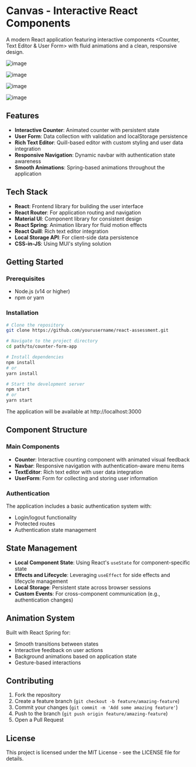 # Canvas - Interactive React Components

A modern React application featuring interactive components <Counter, Text Editor & User Form> with fluid animations and a clean, responsive design.

![image](https://github.com/user-attachments/assets/b7859ab5-d71e-4b36-9060-85b550f126e0)

![image](https://github.com/user-attachments/assets/25400a24-7ad1-4868-9989-16560bb20af6)

![image](https://github.com/user-attachments/assets/5c3b40c8-00f4-4478-aa05-9fe7979df4a3)

![image](https://github.com/user-attachments/assets/a671bbcf-1aae-4667-8a7e-a0f469d5fd00)





## Features

- **Interactive Counter**: Animated counter with persistent state
- **User Form**: Data collection with validation and localStorage persistence
- **Rich Text Editor**: Quill-based editor with custom styling and user data integration
- **Responsive Navigation**: Dynamic navbar with authentication state awareness
- **Smooth Animations**: Spring-based animations throughout the application

## Tech Stack

- **React**: Frontend library for building the user interface
- **React Router**: For application routing and navigation
- **Material UI**: Component library for consistent design
- **React Spring**: Animation library for fluid motion effects
- **React Quill**: Rich text editor integration
- **Local Storage API**: For client-side data persistence
- **CSS-in-JS**: Using MUI's styling solution

## Getting Started

### Prerequisites

- Node.js (v14 or higher)
- npm or yarn

### Installation

```bash
# Clone the repository
git clone https://github.com/yourusername/react-assessment.git

# Navigate to the project directory
cd path/to/counter-form-app

# Install dependencies
npm install
# or
yarn install

# Start the development server
npm start
# or
yarn start
```

The application will be available at http://localhost:3000

## Component Structure

### Main Components

- **Counter**: Interactive counting component with animated visual feedback
- **Navbar**: Responsive navigation with authentication-aware menu items
- **TextEditor**: Rich text editor with user data integration
- **UserForm**: Form for collecting and storing user information

### Authentication

The application includes a basic authentication system with:
- Login/logout functionality
- Protected routes
- Authentication state management

## State Management

- **Local Component State**: Using React's `useState` for component-specific state
- **Effects and Lifecycle**: Leveraging `useEffect` for side effects and lifecycle management
- **Local Storage**: Persistent state across browser sessions
- **Custom Events**: For cross-component communication (e.g., authentication changes)

## Animation System

Built with React Spring for:
- Smooth transitions between states
- Interactive feedback on user actions
- Background animations based on application state
- Gesture-based interactions

## Contributing

1. Fork the repository
2. Create a feature branch (`git checkout -b feature/amazing-feature`)
3. Commit your changes (`git commit -m 'Add some amazing feature'`)
4. Push to the branch (`git push origin feature/amazing-feature`)
5. Open a Pull Request

## License

This project is licensed under the MIT License - see the LICENSE file for details.
